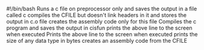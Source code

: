 #!/bin/bash
Runs a c file on preprocessor only and saves the output in a file called c
compiles the CFILE but doesn't link headers in it and stores the output in c.o file
creates the assembly code only for this file
Compiles the c program and saves the output in cisfun
prints the above line to the screen when executed
Prints the above line to the screen when executed
prints the size of any data type in bytes
creates an assembly code from the CFILE
